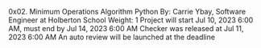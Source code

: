 0x02. Minimum Operations
Algorithm
Python
 By: Carrie Ybay, Software Engineer at Holberton School
 Weight: 1
 Project will start Jul 10, 2023 6:00 AM, must end by Jul 14, 2023 6:00 AM
 Checker was released at Jul 11, 2023 6:00 AM
 An auto review will be launched at the deadline
